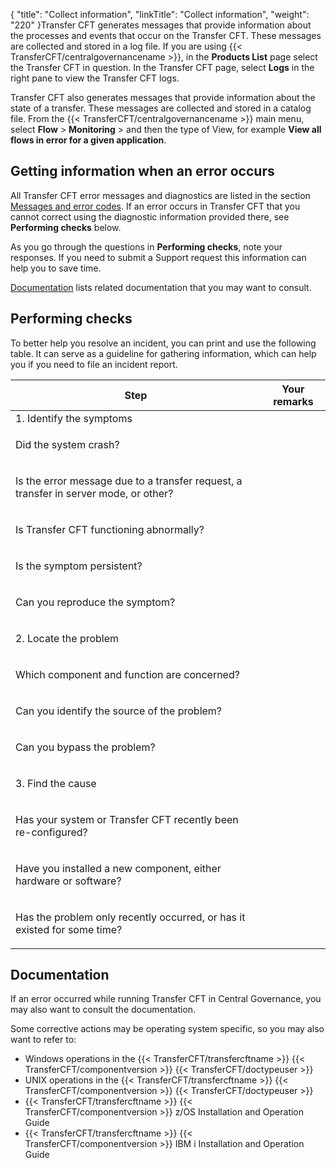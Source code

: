 {
    "title": "Collect information",
    "linkTitle": "Collect information",
    "weight": "220"
}Transfer CFT generates messages that provide information about the processes
and events that occur on the Transfer CFT. These messages are collected and
stored in a log file. If you are using {{< TransferCFT/centralgovernancename  >}}, in the **Products List** page select the Transfer CFT in question. In the Transfer CFT page, select **Logs** in the right pane to view the Transfer CFT logs.

Transfer CFT also generates messages that provide information about
the state of a transfer. These messages are collected and stored in a
catalog file. From the {{< TransferCFT/centralgovernancename  >}} main menu, select **Flow** &gt; **Monitoring** &gt; and then the type of View, for example **View all flows in error for a given application**.

<span id="How_to_get_information_when_an_error_occurs"></span>

## Getting information when an error occurs

All Transfer CFT error messages and diagnostics are listed in the section
[Messages
and error codes](../messages_and_error_codes_start_here). If an error occurs in Transfer CFT that you cannot
correct using the diagnostic information provided there, see
**Performing checks** below.

As you go through the questions in **Performing checks**, note your responses. If you need to submit
a Support request this information can help you to save time.

<a href="#Finding_OS_specific_relevant_information" class="MCXref xref">Documentation</a> lists related documentation that you may want to consult.

## Performing checks

To better help you resolve an incident, you can print and use
the following table. It can serve as a guideline for gathering information, which can help you if you need to file an incident report.

<table>
         
         
         
   
   <thead>
      <tr>
<th class="TableStyle-SynchTableStyle_interop-HeadE-Column1-Header1">Step         </th>
<th class="TableStyle-SynchTableStyle_interop-HeadD-Column1-Header1">Your remarks         </th>
      </tr>
   </thead>
   <tbody>
      <tr>
         <td>1. Identify the symptoms         </td>
      </tr>
      <tr>
         <td><p>Did the system crash?</p>         </td>
         <td><p> </p>         </td>
      </tr>
      <tr>
         <td><p>Is the error message due to a transfer request, a transfer
in server mode, or other?</p>         </td>
         <td><p> </p>         </td>
      </tr>
      <tr>
         <td><p>Is Transfer CFT functioning abnormally?</p>         </td>
         <td><p> </p>         </td>
      </tr>
      <tr>
         <td><p>Is the symptom persistent?</p>         </td>
         <td><p> </p>         </td>
      </tr>
      <tr>
         <td><p>Can you reproduce the symptom?</p>         </td>
         <td><p> </p>         </td>
      </tr>
      <tr>
         <td><p>2. Locate the problem</p>         </td>
      </tr>
      <tr>
         <td><p>Which component and function are concerned?</p>         </td>
         <td><p> </p>         </td>
      </tr>
      <tr>
         <td><p>Can you identify the source of the problem?</p>         </td>
         <td><p> </p>         </td>
      </tr>
      <tr>
         <td><p>Can you bypass the problem?</p>         </td>
         <td><p> </p>         </td>
      </tr>
      <tr>
         <td><p>3. Find the cause</p>         </td>
      </tr>
      <tr>
         <td><p>Has your system or Transfer CFT recently been re-configured?</p>         </td>
         <td><p> </p>         </td>
      </tr>
      <tr>
         <td><p>Have you installed a new component, either hardware or
software?</p>         </td>
         <td><p> </p>         </td>
      </tr>
      <tr>
         <td><p>Has the problem only recently occurred, or has it existed
for some time?</p>         </td>
         <td><p> </p>         </td>
      </tr>
   </tbody>
</table>

<span id="Finding_OS_specific_relevant_information"></span>

## Documentation

If an error occurred while running Transfer CFT in Central Governance, you may also want to consult the documentation.

Some corrective actions may be operating system specific, so you may also want to refer to:

-   Windows
    operations in the {{< TransferCFT/transfercftname >}} {{< TransferCFT/componentversion >}} {{< TransferCFT/doctypeuser >}}
-   UNIX
    operations in the {{< TransferCFT/transfercftname >}} {{< TransferCFT/componentversion >}} {{< TransferCFT/doctypeuser >}}
-   {{< TransferCFT/transfercftname >}} {{< TransferCFT/componentversion >}} z/OS Installation and Operation Guide
-   {{< TransferCFT/transfercftname >}} {{< TransferCFT/componentversion >}} IBM i Installation and Operation Guide
